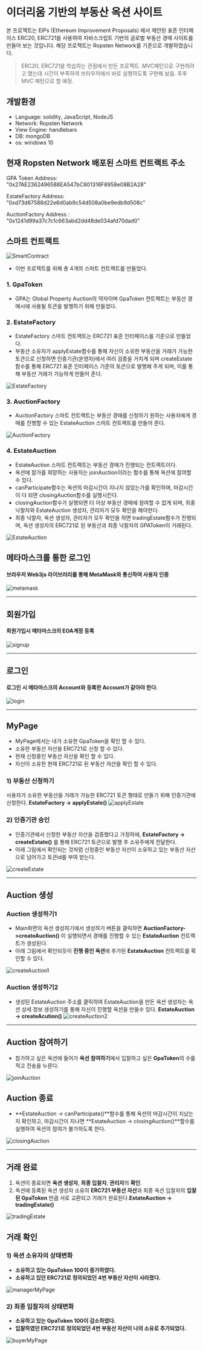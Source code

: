 # 이더리움 기반의 부동산 옥션 사이트 #
본 프로젝트는 EIPs (Ethereum Improvement Proposals) 에서 제안된 표준 인터페이스 ERC20, ERC721을 사용하여 자바스크립트 기반의 글로벌 부동산 경매 사이트를 만들어 보는 것입니다. 해당 프로젝트는 Ropsten Network를 기준으로 개발하였습니다.

> ERC20, ERC721을 학습하는 관점에서 만든 프로젝트. MVC패턴으로 구현하려고 했는데 시간이 부족하여 브라우저에서 바로 실행하도록 구현해 놨음. 추후 MVC 패턴으로 할 예정.

## 개발환경 ##
- Language: solidity, JavaScript, NodeJS
- Network: Ropsten Network
- View Engine: handlebars
- DB: mongoDB
- os: windows 10

## 현재 Ropsten Network 배포된 스마트 컨트랙트 주소 ##


GPA Token Address: "0x27AE2362496588EA547bC801316F8958e08B2A28"

EstateFactory Address: "0xd73d67588d22e6d0ab9c54d508a0be9edb9d508c"

AuctionFactory Address : "0x1241d99a37c7c1c663abd2dd48de034afd70dad0"


## 스마트 컨트랙트 ##
![SmartContract](./image/SmartContract.JPG)

- 이번 프로젝트를 위해 총 4개의 스마트 컨트랙트를 만들었다.

### 1. GpaToken ###
- GPA는 Global Property Auction의 약자이며 GpaToken 컨트랙트는 부동산 경매시에 사용될 토큰을 발행하기 위해 만들었다.

### 2. EstateFactory ###
- EstateFactory 스마트 컨트랙트는 ERC721 표준 인터페이스를 기준으로 만들었다. 
- 부동산 소유자가 applyEstate함수를 통해 자신이 소유한 부동산을 거래가 가능한 토큰으로 신청하면 인증기관(운영자)에서 여러 검증을 거치게 되며 createEstate함수를 통해 ERC721 표준 인터페이스 기준의 토큰으로 발행해 주게 되며, 이를 통해 부동산 거래가 가능하게 만들어 준다.    


![EstateFactory](./image/EstateFactory.JPG)

### 3. AuctionFactory ###
- AuctionFactory 스마트 컨트랙트는 부동산 경매를 신청하기 원하는 사용자에게 경매를 진행할 수 있는 EstateAuction 스마트 컨트랙트를 만들어 준다.

![AuctionFactory](./image/AuctionFactory.JPG)

### 4. EstateAuction ###
- EstateAuction 스마트 컨트랙트는 부동산 경매가 진행되는 컨트랙트이다. 
- 옥션에 참가를 희망하는 사용자는 joinAuction이라는 함수를 통해 옥션에 참여할 수 있다.
- canParticipate함수는 옥션의 마감시간이 지나지 않았는가를 확인하며, 마감시간이 다 되면 closingAuction함수를 실행시킨다.
- closingAuction함수가 실행되면 더 이상 부동산 경매에 참여할 수 없게 되며, 최종 낙찰자와 EstateAuction 생성자, 관리자가 모두 확인을 해야한다.
- 최종 낙찰자, 옥션 생성자, 관리자가 모두 확인을 하면 tradingEstate함수가 진행되며, 옥션 생성자의 ERC721로 된 부동산과 최종 낙찰자의 GPAToken이 거래된다. 

![EstateAuction](./image/EstateAuction.JPG)

## 메타마스크를 통한 로그인 ##
#### 브라우저 Web3js 라이브러리를 통해 MetaMask와 통신하여 사용자 인증  ####
![metamask](./image/metamask.JPG)

----------

## 회원가입 ##
#### 회원가입시 메타마스크의 EOA계정 등록  ####

![signup](./image/signup.png)

----------

## 로그인 ##
#### 로그인 시 메타마스크의 Account와 등록한 Account가 같아야 한다. ####
![login](./image/login.JPG)

----------

## MyPage ##
- MyPage에서는 내가 소유한 GpaToken을 확인 할 수 있다.
- 소유한 부동산 자산을 ERC721로 신청 할 수 있다.
- 현재 신청중인 부동산 자산을 확인 할 수 있다.
- 자신이 소유한 현재 ERC721로 된 부동산 자산을 확인 할 수 있다.
### 1) 부동산 신청하기 ###
사용자가 소유한 부동산을 거래가 가능한 ERC721 토큰 형태로 만들기 위해 인증기관에 신청한다. **EstateFactory -> applyEstate()**
![applyEstate](./image/applyEstate.JPG)

### 2) 인증기관 승인 ###
- 인증기관에서 신청한 부동산 자산을 검증했다고 가정하에, **EstateFactory -> createEstate()** 를 통해 ERC721 토큰으로 발행 후 소유주에게 전달한다.
- 아래 그림에서 확인되는 것처럼 신청중인 부동산 자산이 소유하고 있는 부동산 자산으로 넘어가고 토큰id를 부여 받는다.

![createEstate](./image/createEstate.JPG)

----------
## Auction 생성 ##
### Auction 생성하기1 ###
- Main화면의 옥션 생성하기에서 생성하기 버튼을 클릭하면 **AuctionFactory->createAuction()** 이 실행되면서 경매를 진행할 수 있는 **EstateAuction** 컨트랙트가 생성된다.
- 아래  그림에서 확인되듯이 **진행 중인 옥션**에 추가된 **EstateAuction** 컨트랙트를 확인할 수 있다.

![createAuction1](./image/createAuction1.JPG)

### Auction 생성하기2 ###
- 생성된 EstateAuction 주소를 클릭하여 EstateAuction을 만든 옥션 생성자는 옥션 상세 정보 생성하기를 통해 자신이 진행할 옥션을 만들수 있다. **EstateAuction -> createAcution()**
![createAuction2](./image/createAuction2.JPG)

----------

## Auction 참여하기 ##
- 참가하고 싶은 옥션에 들어가 **옥션 참여하기**에서 입찰하고 싶은 **GpaToken**의 수를 적고 전송을 누른다.

![joinAuction](./image/joinAuction.JPG)

## Auction 종료 ##
- **EstateAuction -> canParticipate()**함수를 통해 옥션의 마감시간이 지났는지 확인하고, 마감시간이 지나면 **EstateAuction -> closingAuction()**함수를 실행하여 옥션의 참여가 불가하도록 한다. 

![closingAuction](./image/closingAuction.JPG)

----------

## 거래 완료 ##
1. 옥션이 종료되면 **옥션 생성자**, **최종 입찰자**, **관리자**의 **확인**.
2. 옥션에 등록된 옥션 생성자 소유의 **ERC721 부동산 자산**과 최종 옥션 입찰자의 **입찰된 GpaToken** 만큼 서로 교환되고 거래가 완료된다.**EstateAuction -> tradingEstate()** 

![tradingEstate](./image/tradingEstate.JPG)

## 거래 확인 ##
### 1) 옥션 소유자의 상태변화 ###
- **소유하고 있는 GpaToken 100이 증가하였다.**
- **소유하고 있던 ERC721로 정의되었던 4번 부동산 자산이 사라졌다.**

![managerMyPage](./image/managerMyPage.JPG)

### 2) 최종 입찰자의 상태변화 ###
- **소유하고 있는 GpaToken 100이 감소하였다.**
- **입찰하였던 ERC721로 정의되었던 4번 부동산 자산이 나의 소유로 추가되었다.**
 
![buyerMyPage](./image/buyerMyPage.JPG)